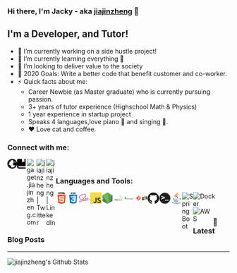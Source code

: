 ### Hi there, I'm Jacky - aka [jiajinzheng][website] 👋

## I'm a Developer, and Tutor!
- 🔭 I’m currently working on a side hustle project!
- 🌱 I’m currently learning everything 🤣
- 👯 I’m looking to deliver value to the society
- 🥅 2020 Goals: Write a better code that benefit customer and co-worker.
- ⚡ Quick facts about me: 
  - Career Newbie (as Master graduate) who is currently pursuing passion.
  - 3+ years of tutor experience (Highschool Math & Physics)
  - 1 year experience in startup project
  - Speaks 4 languages,love piano 🎹 and singing 🎤.
  - ❤️ Love cat and coffee.
  
### Connect with me:
[<img align="left" alt="jiajinzheng.com" width="22px" src="https://raw.githubusercontent.com/iconic/open-iconic/master/svg/globe.svg" />][website]
[<img align="left" alt="blog.jiajinzheng.com" width="22px" src="https://raw.githubusercontent.com/iconic/open-iconic/master/svg/book.svg" />][blog]
[<img align="left" alt="gaget.jiajinzheng.com" width="22px" src="https://www.svgrepo.com/show/73/game-controller.svg" />][gaget]

[<img align="left" alt="jiajinzheng | Twitter" width="22px" src="https://cdn.jsdelivr.net/npm/simple-icons@v3/icons/twitter.svg" />][twitter]
[<img align="left" alt="jiajinzheng | LinkedIn" width="22px" src="https://cdn.jsdelivr.net/npm/simple-icons@v3/icons/linkedin.svg" />][linkedin]



<br />

### Languages and Tools:

<img align="left" alt="HTML5" width="26px" src="https://raw.githubusercontent.com/github/explore/80688e429a7d4ef2fca1e82350fe8e3517d3494d/topics/html/html.png" />
<img align="left" alt="CSS3" width="26px" src="https://raw.githubusercontent.com/github/explore/80688e429a7d4ef2fca1e82350fe8e3517d3494d/topics/css/css.png" />
<img align="left" alt="Sass" width="26px" src="https://raw.githubusercontent.com/github/explore/80688e429a7d4ef2fca1e82350fe8e3517d3494d/topics/sass/sass.png" />
<img align="left" alt="JavaScript" width="26px" src="https://raw.githubusercontent.com/github/explore/80688e429a7d4ef2fca1e82350fe8e3517d3494d/topics/javascript/javascript.png" />
<img align="left" alt="Node.js" width="26px" src="https://raw.githubusercontent.com/github/explore/80688e429a7d4ef2fca1e82350fe8e3517d3494d/topics/nodejs/nodejs.png" />
<img align="left" alt="MySQL" width="26px" src="https://raw.githubusercontent.com/github/explore/80688e429a7d4ef2fca1e82350fe8e3517d3494d/topics/mysql/mysql.png" />
<img align="left" alt="MongoDB" width="26px" src="https://raw.githubusercontent.com/github/explore/80688e429a7d4ef2fca1e82350fe8e3517d3494d/topics/mongodb/mongodb.png" />
<img align="left" alt="Git" width="26px" src="https://raw.githubusercontent.com/github/explore/80688e429a7d4ef2fca1e82350fe8e3517d3494d/topics/git/git.png" />

<img align="left" alt="GitHub" width="26px" src="https://raw.githubusercontent.com/github/explore/78df643247d429f6cc873026c0622819ad797942/topics/github/github.png" />
<img align="left" alt="HTML5" width="26px" src="https://raw.githubusercontent.com/github/explore/80688e429a7d4ef2fca1e82350fe8e3517d3494d/topics/terminal/terminal.png" />

<img align="left" alt="Java" width="26px" src="https://raw.githubusercontent.com/github/explore/80688e429a7d4ef2fca1e82350fe8e3517d3494d/topics/java/java.png" />

<img align="left" alt="SpringBoot" width="25px" src="https://dzone.com/storage/temp/12434118-spring-boot-logo.png" />

<img align="left" alt="Docker" width="55px" src="https://d1.awsstatic.com/acs/characters/Logos/Docker-Logo_Horizontel_279x131.b8a5c41e56b77706656d61080f6a0217a3ba356d.png" />

<img align="left" alt="AWS" width="45px" src="https://miro.medium.com/max/4000/1*b_al7C5p26tbZG4sy-CWqw.png" />


<br />
<br />


### 📕 Latest Blog Posts
<!-- BLOG-POST-LIST:START -->

<!-- BLOG-POST-LIST:END -->

---

<img align="left" alt="jiajinzheng's Github Stats" src="https://github-readme-stats.vercel.app/api?username=jiajinzheng&show_icons=true&hide_border=true" />

[blog]: https://blog.jiajinzheng.com
[website]: https://jiajinzheng.com
[gaget]: https://gaget.jiajinzheng.com
[twitter]: https://twitter.com/Jiajin_Zheng
[linkedin]: https://www.linkedin.com/in/jacky-jiajin-zheng-76a64b164/

